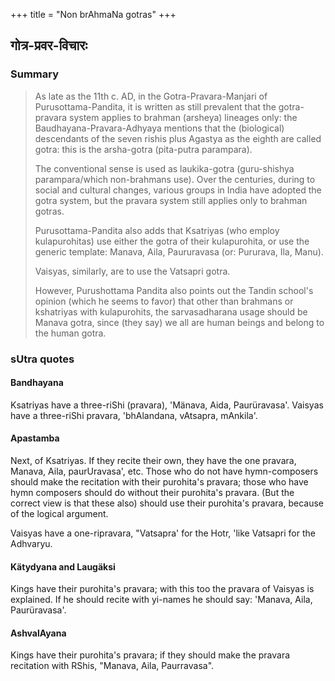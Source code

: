 +++
title = "Non brAhmaNa gotras"
+++

## गोत्र-प्रवर-विचारः
### Summary
> As late as the 11th c. AD, in the Gotra-Pravara-Manjari of Purusottama-Pandita, it is written as still prevalent that the gotra-pravara system applies to brahman (arsheya) lineages only: the Baudhayana-Pravara-Adhyaya mentions that the (biological) descendants of the seven rishis plus Agastya as the eighth are called gotra: this is the arsha-gotra (pita-putra parampara). 
>
> The conventional sense is used as laukika-gotra (guru-shishya parampara/which non-brahmans use). Over the centuries, during to social and cultural changes, various groups in India have adopted the gotra system, but the pravara system still applies only to brahman gotras.
>
> Purusottama-Pandita also adds that Ksatriyas (who employ kulapurohitas) use either the gotra of their kulapurohita, or use the generic template: Manava, Aila, Paururavasa (or: Pururava, Ila, Manu). 
>
> Vaisyas, similarly, are to use the Vatsapri gotra. 
>
> However, Purushottama Pandita also points out the Tandin school's opinion (which he seems to favor) that other than brahmans or kshatriyas with kulapurohits, the sarvasadharana usage should be Manava gotra, since (they say) we all are human beings and belong to the human gotra.

### sUtra quotes
#### Bandhayana 
Ksatriyas have a three-riShi (pravara), 'Mänava, Aida, Paurüravasa'. Vaisyas have a three-riShi pravara, 'bhAlandana, vAtsapra, mAnkila'.

#### Apastamba
Next, of Ksatriyas. If they recite their own, they have the one pravara, Manava, Aila, paurUravasa', etc. Those who do not have hymn-composers should make the recitation with their purohita's pravara; those who have hymn composers should do without their purohita's pravara. (But the correct view is that these also) should use their purohita's pravara, because of the logical argument.

Vaisyas have a one-ripravara, "Vatsapra' for the Hotr, 'like Vatsapri for the Adhvaryu.

#### Kätydyana and Laugäksi
Kings have their purohita's pravara; with this too the pravara of Vaisyas is explained. If he should recite with yi-names he should say: 'Manava, Aila, Paurüravasa'.

#### AshvalAyana 
Kings have their purohita's pravara; if they should make the pravara recitation with RShis, "Manava, Aila, Paurravasa".